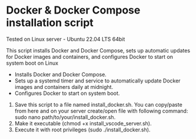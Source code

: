 # Docker & Docker Compose installation script

Tested on Linux server - Ubuntu 22.04 LTS 64bit

This script installs Docker and Docker Compose, sets up automatic updates for Docker images and containers, and configures Docker to start on system boot on Linux

* Installs Docker and Docker Compose.
* Sets up a systemd timer and service to automatically update Docker images and containers daily at midnight.
* Configures Docker to start on system boot.

1. Save this script to a file named install_docker.sh. You can copy/paste from here and on your server create/open file with following command: sudo nano path/to/your/install_docker.sh.
2. Make it executable (chmod +x install_vscode_server.sh).
3. Execute it with root privileges (sudo ./install_docker.sh).

